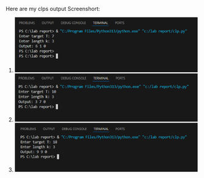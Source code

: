 Here are my clps output Screenshort:

1. ![Image 1](clp1.png)
2. ![Image 2](clp2.png)
3. ![Image 3](clp3.png)

